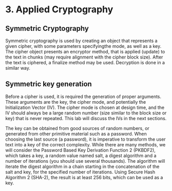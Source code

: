 # 3. Applied Cryptography

## Symmetric Cryptography

Symmetric cryptography is used by creating an object that represents a given cipher, with some parameters specifyingthe mode, as well as a key. The cipher object presents an encryptor method, that is applied (update) to the text in chunks (may require alignment with the cipher block size). After the text is ciphered, a finalize method may be used. Decryption is done in a similar way.

## Symmetric key generation

Before a cipher is used, it is required the generation of proper arguments. These arguments are the key, the cipher mode, and potentially the Initialization Vector (IV). The cipher mode is chosen at design time, and the IV should always be a large random number (size similar to the block size or key) that is never repeated. This lab will discuss the IVs in the next sections.

The key can be obtained from good sources of random numbers, or generated from other primitive material such as a password. When choosing the last source (a password), it is imperative to transform the user text into a key of the correct complexity. While there are many methods, we will consider the Password Based Key Derivation Function 2 (PKBDF2), which takes a key, a random value named salt, a digest algorithm and a number of iterations (you should use several thousands).  The algorithm will iterate the digest algorithm in a chain starting in the concatenation of the salt and key, for the specified number of iterations. Using Secure Hash Algorithm 2 (SHA-2), the result is at least 256 bits, which can be used as a key.

